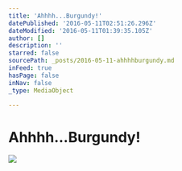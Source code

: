 ```yaml
---
title: 'Ahhhh...Burgundy!'
datePublished: '2016-05-11T02:51:26.296Z'
dateModified: '2016-05-11T01:39:35.105Z'
author: []
description: ''
starred: false
sourcePath: _posts/2016-05-11-ahhhhburgundy.md
inFeed: true
hasPage: false
inNav: false
_type: MediaObject

---
```

# Ahhhh...Burgundy!
![](https://the-grid-user-content.s3-us-west-2.amazonaws.com/10b4233d-922d-4c96-a399-83642f8fbf67.jpg)